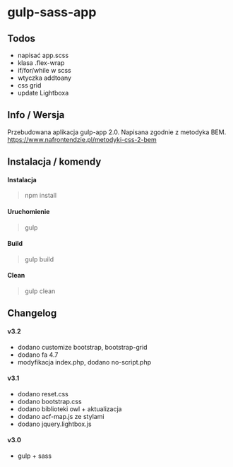 # gulp-sass-app

## Todos 
- napisać app.scss
- klasa .flex-wrap
- if/for/while w scss
- wtyczka addtoany
- css grid
- update Lightboxa


## Info / Wersja
Przebudowana aplikacja gulp-app 2.0. Napisana zgodnie z metodyka BEM. https://www.nafrontendzie.pl/metodyki-css-2-bem

## Instalacja / komendy

#### Instalacja
> npm install

#### Uruchomienie
> gulp  

#### Build
> gulp build

#### Clean
> gulp clean


## Changelog

#### v3.2
- dodano customize bootstrap, bootstrap-grid
- dodano fa 4.7
- modyfikacja index.php, dodano no-script.php

#### v3.1
- dodano reset.css
- dodano bootstrap.css
- dodano biblioteki owl + aktualizacja
- dodano acf-map.js ze stylami
- dodano jquery.lightbox.js

#### v3.0
- gulp + sass





